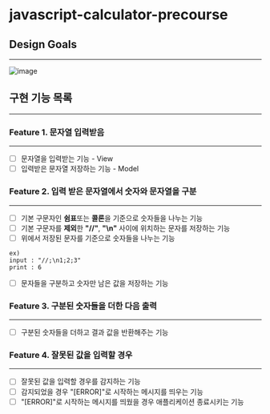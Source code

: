 # javascript-calculator-precourse

## Design Goals
---
![image](https://github.com/user-attachments/assets/c838ee89-ed6c-4b65-8c13-bf79cf9d8863)

## 구현 기능 목록
---
### Feature 1. 문자열 입력받음
---
- [ ] 문자열을 입력받는 기능 - View
- [ ] 입력받은 문자열 저장하는 기능 - Model 

### Feature 2. 입력 받은 문자열에서 숫자와 문자열을 구분
---
- [ ] 기본 구문자인 **쉼표**또는 **콜론**을 기준으로 숫자들을 나누는 기능 
- [ ] 기본 구문자를 **제외**한 **"//"**, **"\n"** 사이에 위치하는 문자를 저장하는 기능 
- [ ] 위에서 저장된 문자를 기준으로 숫자들을 나누는 기능 
```
ex)
input : "//;\n1;2;3"
print : 6
```
- [ ] 문자들을 구분하고 숫자만 남은 값을 저장하는 기능 

### Feature 3. 구분된 숫자들을 더한 다음 출력 
---
- [ ] 구분된 숫자들을 더하고 결과 값을 반환해주는 기능

### Feature 4. 잘못된 값을 입력할 경우
---
- [ ] 잘못된 값을 입력할 경우를 감지하는 기능
- [ ] 감지되었을 경우 "[ERROR]"로 시작하는 메시지를 띄우는 기능
- [ ] "[ERROR]"로 시작하는 메시지를 띄웠을 경우 애플리케이션 종료시키는 기능
